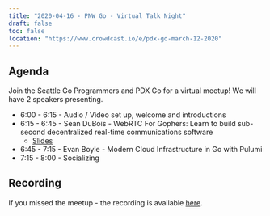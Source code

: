 ```yaml
---
title: "2020-04-16 - PNW Go - Virtual Talk Night"
draft: false
toc: false
location: "https://www.crowdcast.io/e/pdx-go-march-12-2020"
---
```


## Agenda

Join the Seattle Go Programmers and PDX Go for a virtual meetup! We will have 2 speakers presenting.

- 6:00 - 6:15 - Audio / Video set up, welcome and introductions
- 6:15 - 6:45 - Sean DuBois - WebRTC For Gophers: Learn to build sub-second decentralized real-time communications software
  - [Slides](/slides/2020-04-14/SeattleGoProgrammers.pdf)
- 6:45 - 7:15 - Evan Boyle - Modern Cloud Infrastructure in Go with Pulumi
-  7:15 - 8:00 - Socializing

## Recording

If you missed the meetup - the recording is available [here](https://www.crowdcast.io/e/2020-04-14-pnw-go). 
